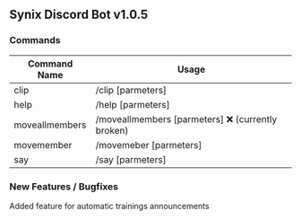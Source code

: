 ## Synix Discord Bot v1.0.5

### Commands 

Command Name | Usage 
---|---
clip | /clip [parmeters]
help | /help [parmeters]
moveallmembers | /moveallmembers [parmeters] ❌ (currently broken)
movemember | /movemeber [parmeters]
say | /say [parmeters]


### New Features / Bugfixes

Added feature for automatic trainings announcements
